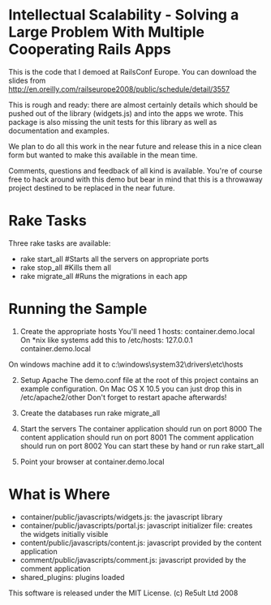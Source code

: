 Intellectual Scalability - Solving a Large Problem With Multiple Cooperating Rails Apps
=======================================================================================

This is the code that I demoed at RailsConf Europe. You can download the slides from http://en.oreilly.com/railseurope2008/public/schedule/detail/3557


This is rough and ready: there are almost certainly details which should be pushed out of the library (widgets.js) and into the apps we wrote. This package is also missing the unit tests for this library as well as documentation and examples.

We plan to do all this work in the near future and release this in a nice clean form but wanted to make this available in the mean time.

Comments, questions and feedback of all kind is available. You're of course free to hack around with this demo but bear in mind that this is a throwaway project destined to be replaced in the near future.

Rake Tasks
==========

Three rake tasks are available:

* rake start\_all #Starts all the servers on appropriate ports
* rake stop\_all #Kills them all
* rake migrate\_all #Runs the migrations in each app

Running the Sample
===================

1. Create the appropriate hosts
  You'll need 1 hosts: container.demo.local
  On *nix like systems add this to /etc/hosts:
  127.0.0.1       container.demo.local
  
  On windows machine add it to c:\windows\system32\drivers\etc\hosts
  
2. Setup Apache
  The demo.conf file at the root of this project contains an example configuration. On Mac OS X 10.5 you can just drop this in /etc/apache2/other
  Don't forget to restart apache afterwards!

3. Create the databases
  run rake migrate_all

4. Start the servers
  The container application should run on port 8000
  The content application should run on port 8001
  The comment application should run on port 8002
  You can start these by hand or run rake start\_all
  
5. Point your browser at container.demo.local

What is Where
=============

* container/public/javascripts/widgets.js: the javascript library
* container/public/javascripts/portal.js: javascript initializer file: creates the widgets initially visible
* content/public/javascripts/content.js: javascript provided by the content application
* comment/public/javascripts/comment.js: javascript provided by the comment application
* shared\_plugins: plugins loaded


This software is released under the MIT License. (c) Re5ult Ltd 2008
